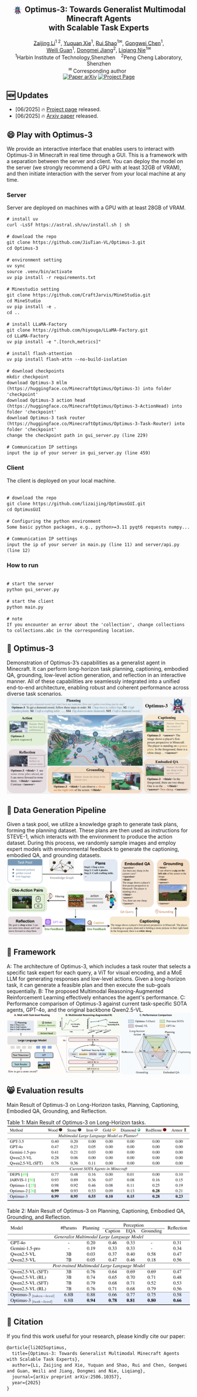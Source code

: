 <div align="center">
<h2 align="center">
   <img src="./assets/optimus3.png" style="vertical-align: middle; height: 1em; padding: 0 0.2em;"> <b>Optimus-3: Towards Generalist Multimodal Minecraft Agents
     <br />  with Scalable Task Experts </b>
</h2>
<div>
<a target="_blank" href="https://scholar.google.com/citations?user=TDBF2UoAAAAJ&hl=en&oi=ao">Zaijing&#160;Li</a><sup>1 2</sup>,
<a target="_blank" href="https://scholar.google.com/citations?user=KO77A2oAAAAJ&hl=en">Yuquan&#160;Xie</a><sup>1</sup>,
<a target="_blank" href="https://scholar.google.com/citations?user=9Vc--XsAAAAJ&hl=en&oi=ao">Rui&#160;Shao</a><sup>1&#9993</sup>,
<a target="_blank" href="https://scholar.google.com/citations?user=Mpg0w3cAAAAJ&hl=en&oi=ao">Gongwei&#160;Chen</a><sup>1</sup>,
<br>
<a target="_blank" href="https://ieeexplore.ieee.org/author/37087008154">Weili&#160;Guan</a><sup>1</sup>,
<a target="_blank" href="https://scholar.google.com/citations?hl=en&user=Awsue7sAAAAJ">Dongmei&#160;Jiang</a><sup>2</sup>,
 <a target="_blank" href="https://scholar.google.com/citations?hl=en&user=yywVMhUAAAAJ">Liqiang&#160;Nie</a><sup>1&#9993</sup>
</div>
<sup>1</sup>Harbin Institute of Technology,Shenzhen&#160&#160&#160</span>
<sup>2</sup>Peng Cheng Laboratory, Shenzhen</span>
<br />
<sup>&#9993&#160;</sup>Corresponding author&#160;&#160;</span>
<br/>
<div align="center">
    <a href="https://arxiv.org/abs/2506.10357" target="_blank">
    <img src="https://img.shields.io/badge/Paper-arXiv-deepgreen" alt="Paper arXiv"></a>
    <a href="https://cybertronagent.github.io/Optimus-3.github.io/" target="_blank">
    <img src="https://img.shields.io/badge/Project-Optimus--3-9cf" alt="Project Page"></a>
</div>
</div>

## :new: Updates
- [06/2025] :fire: [Project page](https://cybertronagent.github.io/Optimus-3.github.io/) released.
- [06/2025] :fire: [Arxiv paper](https://arxiv.org/abs/2506.10357) released.


## :smile: Play with Optimus-3
We provide an interactive interface that enables users to interact with Optimus-3 in Minecraft in real time through a GUI. This is a framework with a separation between the server and client. You can deploy the model on the server (we strongly recommend a GPU with at least 32GB of VRAM), and then initiate interaction with the server from your local machine at any time.

### Server
Server are deployed on machines with a GPU with at least 28GB of VRAM.
```shell
# install uv
curl -LsSf https://astral.sh/uv/install.sh | sh

# download the repo
git clone https://github.com/JiuTian-VL/Optimus-3.git
cd Optimus-3

# environment setting
uv sync
source .venv/bin/activate
uv pip install -r requirements.txt

# Minestudio setting
git clone https://github.com/CraftJarvis/MineStudio.git
cd MineStudio
uv pip install -e .
cd ..

# install LLaMA-Factory
git clone https://github.com/hiyouga/LLaMA-Factory.git
cd LLaMA-Factory
uv pip install -e ".[torch,metrics]"

# install flash-attention
uv pip install flash-attn --no-build-isolation

# download checkpoints
mkdir checkpoint
download Optimus-3 mllm (https://huggingface.co/MinecraftOptimus/Optimus-3) into folder 'checkpoint'
download Optimus-3 action head (https://huggingface.co/MinecraftOptimus/Optimus-3-ActionHead) into folder 'checkpoint'
download Optimus-3 task router (https://huggingface.co/MinecraftOptimus/Optimus-3-Task-Router) into folder 'checkpoint'
change the checkpoint path in gui_server.py (line 229)

# Communication IP settings
input the ip of your server in gui_server.py (line 459)
```

### Client
The client is deployed on your local machine.
```shell

# download the repo
git clone https://github.com/lizaijing/OptimusGUI.git
cd OptimusGUI

# Configuring the python environment
Some basic python packages, e.g., python>=3.11 pyqt6 requests numpy...

# Communication IP settings
input the ip of your server in main.py (line 11) and server/api.py (line 12)
```

### How to run
```shell

# start the server
python gui_server.py

# start the client
python main.py

# note 
If you encounter an error about the 'collection', change collections to collections.abc in the corresponding location.
```


## :rocket: Optimus-3 

Demonstration of Optimus-3’s capabilities as a generalist agent in Minecraft. It can perform long-horizon task planning, captioning, embodied QA, grounding, low-level action generation, and reflection in an interactive manner. All of these capabilities are seamlessly integrated into a unified end-to-end architecture, enabling robust and coherent performance across diverse task scenarios. 
<img src="./assets/fig1.png" >

## :wrench: Data Generation Pipeline

Given a task pool, we utilize a knowledge graph to generate task plans, forming the planning dataset. These plans are then used as instructions for STEVE-1, which interacts with the environment to produce the action dataset. During this process, we randomly sample images and employ expert models with environmental feedback to generate the captioning, embodied QA, and grounding datasets.
<img src="./assets/fig3.png" >

## :balloon: Framework

A: The architecture of Optimus-3, which includes a task router that selects a specific task expert for each query, a ViT for visual encoding, and a MoE LLM for generating responses and low-level actions. Given a long-horizon task, it can generate a feasible plan and then execute the sub-goals sequentially. B: The proposed Multimodal Reasoning-Augmented Reinforcement Learning effectively enhances the agent's performance. C: Performance comparison of Optimus-3 against current task-specific SOTA agents, GPT-4o, and the original backbone Qwen2.5-VL. 
<img src="./assets/fig2.png" >

## :smile_cat: Evaluation results
Main Result of Optimus-3 on Long-Horizon tasks, Planning, Captioning, Embodied QA, Grounding, and Reflection.

Table 1: Main Result of Optimus-3 on Long-Horizon tasks.
<img src="./assets/table1.png" >

Table 2: Main Result of Optimus-3 on Planning, Captioning, Embodied QA, Grounding, and Reflection.
<img src="./assets/table2.png" >

## :hugs: Citation

If you find this work useful for your research, please kindly cite our paper:

```
@article{li2025optimus,
  title={Optimus-3: Towards Generalist Multimodal Minecraft Agents with Scalable Task Experts},
  author={Li, Zaijing and Xie, Yuquan and Shao, Rui and Chen, Gongwei and Guan, Weili and Jiang, Dongmei and Nie, Liqiang},
  journal={arXiv preprint arXiv:2506.10357},
  year={2025}
}
```








